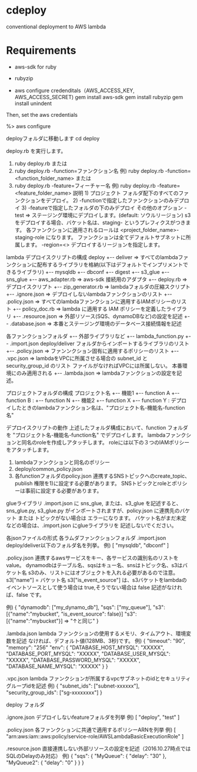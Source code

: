 # cdeploy
conventional deployment to AWS lambda

# Requirements
- aws-sdk for ruby
- rubyzip

- aws configure credenditals（AWS_ACCESS_KEY, AWS_ACCESS_SECRET)
   gem install aws-sdk
   gem install rubyzip
   gem install unindent

Then, set the aws credentials

%> aws configure

 deployフォルダに移動します
   cd deploy

 deploy.rb を実行します。
   1) ruby deploy.rb
     または
   2) ruby deploy.rb -function=ファンクション名
     例) ruby deploy.rb -function=<function_folder_name>
     または
   3) ruby deploy.rb -feature=フィーチャー名
     例) ruby deploy.rb -feature=<feature_folder_name>
   説明
     1) プロジェクト フォルダ配下のすべてのファンクションをデプロイ。
     2) -functionで指定したファンクションのみデプロイ
     3) -featureで指定したフォルダの下のみデプロイ
 その他のオプション
   -test => ステージング環境にデプロイします。(default: ソウルリージョン)
     s3をデプロイする場合、バケット名は、staging- というプレフィクスがつきます。
     各ファンクションに適用されるロールは <project_folder_name>-staging-role になります。
     ファンクションは全てデフォルトサブネットに所属します。
   -region=<<region>>
     デプロイするリージョンを指定します。

 lambda デプロイスクリプトの構成
 deploy
   +-- deliver => すべてのlambdaファンクションに配布するライブラリを格納(以下はデフォルトでインプリメントできるライブラリ)
     +-- mysqldb
     +-- dbconf
     +-- digest
     +-- s3_glue
     +-- sns_glue
   +-- aws_adapter.rb => aws-sdk 接続用のアダプタ
   +-- deploy.rb => デプロイスクリプト
   +-- zip_generator.rb => lambdaフォルダの圧縮スクリプト
   +-- .ignore.json => デプロイしないlambdaファンクションのリスト
   +-- .policy.json => すべてのlambdaファンクションに適用するIAMポリシーのリスト
   +-- policy_doc.rb => lambda に適用する IAM ポリシーを定義したライブラリ
   +-- .resource.json => 外部リソース(SQS、dynamoDBなど)の設定を記述
   +-- .database.json => 本番とステージング環境のデータベース接続情報を記述


 各ファンクションフォルダ
   +-- 外部ライブラリなど
   +-- lambda_function.py
   +-- .import.json deploy/deliver フォルダからインポートするライブラリのリスト
   +-- .policy.json => ファンンクション固有に適用するポリシーのリスト
   +-- .vpc.json => lambdaをVPCに所属させる場合の subnet_id と security_group_id のリスト
                    ファイルがなければVPCには所属しない。
                    本番環境にのみ適用される
   +-- .lambda.json => lambdaファンクションの設定を記述。


 プロジェクトフォルダの構成
 プロジェクト名
   +-- 機能1
     +-- function A
     +-- function B
             :
     +-- function N
   +-- 機能2
     +-- function X
     +-- function Y
             :
 デプロイしたときのlambdaファンクション名は、"プロジェクト名-機能名-function名"

 デプロイスクリプトの動作
 上述したフォルダ構成において、function フォルダを "プロジェクト名-機能名-function名" でデプロイします。
 lambdaファンクションと同名のroleを作成しアタッチします。
 roleには以下の３つのIAMポリシーをアタッチします。
   1) lambdaファンクションと同名のポリシー
   2) deploy/common_policy.json
   3) 各functionフォルダのpolicy.json
 連携するSNSトピックへのcreate_topic、publish 権限を1)に設定する必要があります。
 SNSトピックとroleとポリシーは事前に設定する必要があります。

 glueライブラリ
 .import.json に sns_glue, または、s3_glue を記述すると、sns_glue.py, s3_glue.py
 がインポートされますが、policy.json に連携先のバケット または トピックがない場合は
 エラーになります。 バケット名がまだ未定 などの場合は、.import.json にglueライブラリを
 記述しないでください。

 各jsonファイルの形式
 各ラムダファンクションフォルダ
 .import.json
 deploy/deliver以下のフォルダ名を列挙。
 例)
 [
   "mysqldb",
   "dbconf"
 ]

 .policy.json
 連携するawsサービスをキー、各サービスの識別名のリストをvalue。
 dynamodbはテーブル名、sqsはキュー名、snsはトピック名、s3はバケット名
 s3のみ、リストにはオブジェクトを入れる必要があるので注意。
 s3["name"] = バケット名
 s3["is_event_source"] は、s3バケットをlambdaのイベントソースとして使う場合は true,そうでない場合は false
 記述がなければ、false です。

 例)
 {
   "dynamodb": ["my_dynamo_db"],
   "sqs": ["my_queue"],
   "s3": [{"name":"mybucket", "is_event_source": false}]
   "s3": [{"name":"mybucket"}] => "↑と同じ"
 }

 .lambda.json
 lambda ファンクションの使用するメモリ、タイムアウト、環境変数を記述
 なければ、デフォルト値(128MB、3秒)です。
 例)
 {
   "timeout": "90",
   "memory": "256"
   "env": {
     "DATABASE_HOST_MYSQL": "XXXXX",
     "DATABASE_PORT_MYSQL": "XXXXX",
     "DATABASE_USER_MYSQL": "XXXXX",
     "DATABASE_PASSWORD_MYSQL": "XXXXX",
     "DATABASE_NAME_MYSQL": "XXXXX"
    }
 }

 .vpc.json
 lambda ファンクションが所属するvpcサブネットのidとセキュリティグループidを記述
 例)
 {
   "subnet_ids": ["subnet-xxxxxx"],
   "security_group_ids": ["sg-xxxxxxxx"]
 }

  deploy フォルダ

 .ignore.json
 デプロイしないfeatureフォルダを列挙
 例)
 [
   "deploy",
   "test"
 ]

 .policy.json
 各ファンクションに共通で適用するポリシーARNを列挙
 例)
 [
   "arn:aws:iam::aws:policy/service-role/AWSLambdaBasicExecutionRole"
 ]

 .resource.json
 直接連携しない外部リソースの設定を記述（2016.10.27時点ではSQLのDelayのみ対応）
 例)
 {
   "sqs": {
       "MyQueue": { "delay": "30" },
       "MyQueue2": { "delay": "0" }
   }
 }
